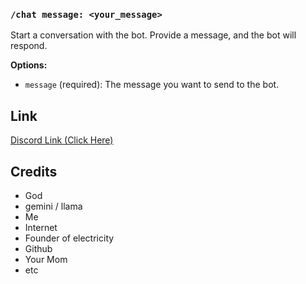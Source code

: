 ### `/chat message: <your_message>`
Start a conversation with the bot. Provide a message, and the bot will respond.

**Options:**
- `message` (required): The message you want to send to the bot.


## Link
[Discord Link (Click Here)](https://discord.com/oauth2/authorize?client_id=1338095286345531435&permissions=2147485696&integration_type=0&scope=bot)

## Credits

- God
- gemini / llama
- Me
- Internet
- Founder of electricity
- Github
- Your Mom
- etc